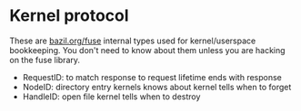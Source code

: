# Kernel protocol

These are [bazil.org/fuse](https://github.com/bazil/fuse) internal types used for kernel/userspace bookkeeping. You don't need to know about them unless you are hacking on the fuse library.

- RequestID: to match response to request lifetime ends with response
- NodeID: directory entry kernels knows about kernel tells when to forget
- HandleID: open file kernel tells when to destroy
